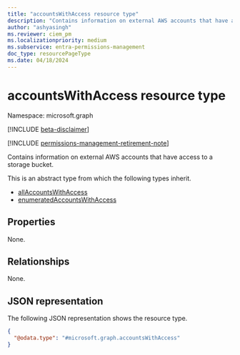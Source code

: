 ```yaml
---
title: "accountsWithAccess resource type"
description: "Contains information on external AWS accounts that have access to a storage bucket."
author: "ashyasingh"
ms.reviewer: ciem_pm
ms.localizationpriority: medium
ms.subservice: entra-permissions-management
doc_type: resourcePageType
ms.date: 04/18/2024
---
```


# accountsWithAccess resource type

Namespace: microsoft.graph

[!INCLUDE [beta-disclaimer](../../includes/beta-disclaimer.md)]

[!INCLUDE [permissions-management-retirement-note](../../includes/permissions-management-retirement-note.md)]

Contains information on external AWS accounts that have access to a storage bucket.

This is an abstract type from which the following types inherit.

- [allAccountsWithAccess](../resources/allaccountswithaccess.md)
- [enumeratedAccountsWithAccess](../resources/enumeratedaccountswithaccess.md)

## Properties
None.

## Relationships
None.

## JSON representation
The following JSON representation shows the resource type.
<!-- {
  "blockType": "resource",
  "@odata.type": "microsoft.graph.accountsWithAccess"
}
-->
``` json
{
  "@odata.type": "#microsoft.graph.accountsWithAccess"
}
```


